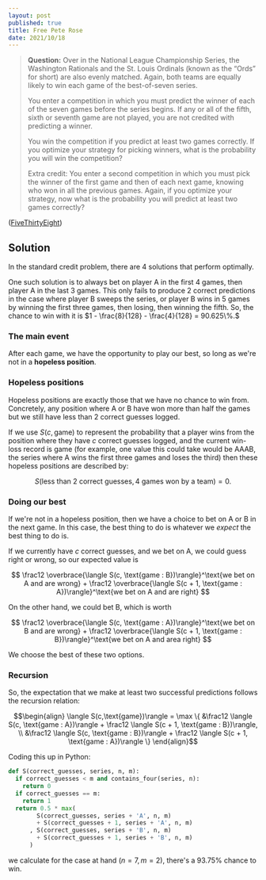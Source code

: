 ```yaml
---
layout: post
published: true
title: Free Pete Rose
date: 2021/10/18
---
```


>**Question:** 
>Over in the National League Championship Series, the Washington Rationals and the St. Louis Ordinals (known as the “Ords” for short) are also evenly matched. Again, both teams are equally likely to win each game of the best-of-seven series.
>
>You enter a competition in which you must predict the winner of each of the seven games before the series begins. If any or all of the fifth, sixth or seventh game are not played, you are not credited with predicting a winner.
>
>You win the competition if you predict at least two games correctly. If you optimize your strategy for picking winners, what is the probability you will win the competition?
>
>Extra credit: You enter a second competition in which you must pick the winner of the first game and then of each next game, knowing who won in all the previous games. Again, if you optimize your strategy, now what is the probability you will predict at least two games correctly?

<!--more-->

([FiveThirtyEight](URL))

## Solution

In the standard credit problem, there are $4$ solutions that perform optimally. 

One such solution is to always bet on player A in the first 4 games, then player A in the last 3 games. This only fails to produce 2 correct predictions in the case where player B sweeps the series, or player B wins in 5 games by winning the first three games, then losing, then winning the fifth. So, the chance to win with it is $1 - \frac{8}{128} - \frac{4}{128} = 90.625\%.$

### The main event

After each game, we have the opportunity to play our best, so long as we're not in a **hopeless position**.

### Hopeless positions

Hopeless positions are exactly those that we have no chance to win from. Concretely, any position where A or B have won more than half the games but we still have less than 2 correct guesses logged. 

If we use $S(c,\text{game})$ to represent the probability that a player wins from the position where they have $c$ correct guesses logged, and the current win-loss record is $\text{game}$ (for example, one value this could take would be $\text{AAAB},$ the series where A wins the first three games and loses the third) then these hopeless positions are described by:

$$
S(\text{less than 2 correct guesses}, \text{4 games won by a team}) = 0.
$$

### Doing our best

If we're not in a hopeless position, then we have a choice to bet on A or B in the next game. In this case, the best thing to do is whatever we _expect_ the best thing to do is.

If we currently have $c$ correct guesses, and we bet on A, we could guess right or wrong, so our expected value is 

$$
\frac12 \overbrace{\langle S(c, \text{game : B})\rangle}^\text{we bet on A and are wrong} + \frac12 \overbrace{\langle S(c + 1, \text{game : A})\rangle}^\text{we bet on A and are right}
$$

On the other hand, we could bet B, which is worth

$$
\frac12 \overbrace{\langle S(c, \text{game : A})\rangle}^\text{we bet on B and are wrong} + \frac12 \overbrace{\langle S(c + 1, \text{game : B})\rangle}^\text{we bet on A and area right}
$$

We choose the best of these two options.

### Recursion

So, the expectation that we make at least two successful predictions follows the recursion relation:

$$\begin{align}
\langle S(c,\text{game})\rangle = \max \{ &\frac12 \langle S(c, \text{game : A})\rangle + \frac12 \langle S(c + 1, \text{game : B})\rangle, \\
&\frac12 \langle S(c, \text{game : B})\rangle + \frac12 \langle S(c + 1, \text{game : A})\rangle
\}
\end{align}$$

Coding this up in Python:

```python
def S(correct_guesses, series, n, m):
  if correct_guesses < m and contains_four(series, n):
    return 0
  if correct_guesses == m:
    return 1
  return 0.5 * max(
        S(correct_guesses, series + 'A', n, m) 
        + S(correct_guesses + 1, series + 'A', n, m)
      , S(correct_guesses, series + 'B', n, m) 
        + S(correct_guesses + 1, series + 'B', n, m)
      )
```

we calculate for the case at hand $\left(n=7, m=2\right),$ there's a $93.75\%$ chance to win. 

<br>
